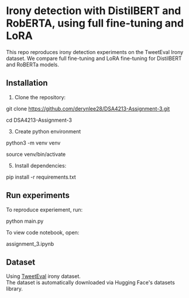 # Irony detection with DistilBERT and RobERTA, using full fine-tuning and LoRA

This repo reproduces irony detection experiments on the TweetEval Irony dataset.
We compare full fine-tuning and LoRA fine-tuning for DistilBERT and RoBERTa models.

## Installation
1. Clone the repository:
   
git clone https://github.com/derynlee28/DSA4213-Assignment-3.git

cd DSA4213-Assignment-3

3. Create python environment
   
python3 -m venv venv

source venv/bin/activate

5. Install dependencies:
   
pip install -r requirements.txt


## Run experiments
To reproduce experiement, run:

python main.py

To view code notebook, open:

assignment_3.ipynb

## Dataset 

Using [TweetEval](https://huggingface.co/datasets/tweet_eval) irony dataset.  
The dataset is automatically downloaded via Hugging Face's datasets library.
